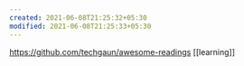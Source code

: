 ```yaml
---
created: 2021-06-08T21:25:32+05:30
modified: 2021-06-08T21:25:33+05:30
---
```


https://github.com/techgaun/awesome-readings
[[learning]]